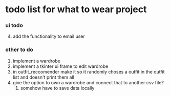 # todo list for what to wear project
### ui todo
4. add the functionality to email user
### other to do
1. implement a wardrobe 
2. implement a tkinter ui frame to edit wardrobe
3. in outfit_reccomender make it so it randomly choses
a outfit in the outfit list and doesn't print them all
6. give the option to own a wardrobe and connect that to another csv file?
    1. somehow have to save data locally
